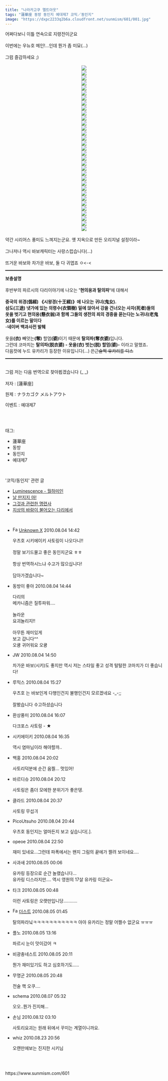 ```yaml
---
title: "나라카고쿠 멜트아웃"
tags: "蓮華座 동방 동인지 예대제7 코믹／동인지"
image: "https://dxpc2233q2b6a.cloudfront.net/sunmism/601/001.jpg"
---
```

<div class="article">
<div class="jb-article">어쩌다보니 이틀 연속으로 지령전이군요<br/>
<br/>
이번에는 우뉴호 메인!...인데 뭔가 좀 미묘(...)<br/>
<br/>
그럼 즐감하세요 ;)<br/>
<br/>
<div class="imageblock center" style="text-align: center; clear: both;"><img src="{{ site.imgserver3 }}/sunmism/601/001.jpg"/></div><div class="imageblock center" style="text-align: center; clear: both;"><img src="{{ site.imgserver3 }}/sunmism/601/002.jpg"/></div><div class="imageblock center" style="text-align: center; clear: both;"><img src="{{ site.imgserver3 }}/sunmism/601/003.jpg"/></div><div class="imageblock center" style="text-align: center; clear: both;"><img src="{{ site.imgserver3 }}/sunmism/601/004.jpg"/></div><div class="imageblock center" style="text-align: center; clear: both;"><img src="{{ site.imgserver3 }}/sunmism/601/005.jpg"/></div><div class="imageblock center" style="text-align: center; clear: both;"><img src="{{ site.imgserver3 }}/sunmism/601/006.jpg"/></div><div class="imageblock center" style="text-align: center; clear: both;"><img src="{{ site.imgserver3 }}/sunmism/601/007.jpg"/></div><div class="imageblock center" style="text-align: center; clear: both;"><img src="{{ site.imgserver3 }}/sunmism/601/008.jpg"/></div><div class="imageblock center" style="text-align: center; clear: both;"><img src="{{ site.imgserver3 }}/sunmism/601/009.jpg"/></div><div class="imageblock center" style="text-align: center; clear: both;"><img src="{{ site.imgserver3 }}/sunmism/601/010.jpg"/></div><div class="imageblock center" style="text-align: center; clear: both;"><img src="{{ site.imgserver3 }}/sunmism/601/011.jpg"/></div><div class="imageblock center" style="text-align: center; clear: both;"><img src="{{ site.imgserver3 }}/sunmism/601/012.jpg"/></div><div class="imageblock center" style="text-align: center; clear: both;"><img src="{{ site.imgserver3 }}/sunmism/601/013.jpg"/></div><div class="imageblock center" style="text-align: center; clear: both;"><img src="{{ site.imgserver3 }}/sunmism/601/014.jpg"/></div><div class="imageblock center" style="text-align: center; clear: both;"><img src="{{ site.imgserver3 }}/sunmism/601/015.jpg"/></div><div class="imageblock center" style="text-align: center; clear: both;"><img src="{{ site.imgserver3 }}/sunmism/601/016.jpg"/></div><div class="imageblock center" style="text-align: center; clear: both;"><img src="{{ site.imgserver3 }}/sunmism/601/017.jpg"/></div><div class="imageblock center" style="text-align: center; clear: both;"><img src="{{ site.imgserver3 }}/sunmism/601/018.jpg"/></div><div class="imageblock center" style="text-align: center; clear: both;"><img src="{{ site.imgserver3 }}/sunmism/601/019.jpg"/></div><div class="imageblock center" style="text-align: center; clear: both;"><img src="{{ site.imgserver3 }}/sunmism/601/020.jpg"/></div><div class="imageblock center" style="text-align: center; clear: both;"><img src="{{ site.imgserver3 }}/sunmism/601/021.jpg"/></div><div class="imageblock center" style="text-align: center; clear: both;"><img src="{{ site.imgserver3 }}/sunmism/601/022.jpg"/></div><div class="imageblock center" style="text-align: center; clear: both;"><img src="{{ site.imgserver3 }}/sunmism/601/023.jpg"/></div><div class="imageblock center" style="text-align: center; clear: both;"><img src="{{ site.imgserver3 }}/sunmism/601/024.jpg"/></div><div class="imageblock center" style="text-align: center; clear: both;"><img src="{{ site.imgserver3 }}/sunmism/601/025.jpg"/></div><div class="imageblock center" style="text-align: center; clear: both;"><img src="{{ site.imgserver3 }}/sunmism/601/026.jpg"/></div><div class="imageblock center" style="text-align: center; clear: both;"><img src="{{ site.imgserver3 }}/sunmism/601/027.jpg"/></div><div class="imageblock center" style="text-align: center; clear: both;"><img src="{{ site.imgserver3 }}/sunmism/601/028.jpg"/></div><div class="imageblock center" style="text-align: center; clear: both;"><img src="{{ site.imgserver3 }}/sunmism/601/029.jpg"/></div><div class="imageblock center" style="text-align: center; clear: both;"><img src="{{ site.imgserver3 }}/sunmism/601/030.jpg"/></div><div class="imageblock center" style="text-align: center; clear: both;"><img src="{{ site.imgserver3 }}/sunmism/601/031.jpg"/></div><div class="imageblock center" style="text-align: center; clear: both;"><img src="{{ site.imgserver3 }}/sunmism/601/032.jpg"/></div><div class="imageblock center" style="text-align: center; clear: both;"><img src="{{ site.imgserver3 }}/sunmism/601/033.jpg"/></div><br/>
약간 시리어스 풍미도 느껴지는군요. 옛 지옥으로 만든 오리지널 설정이라~<br/>
<br/>
그나저나 역시 바보캐릭터는 사랑스럽습니다(...)<br/>
<br/>
뜨거운 바보와 차가운 바보, 둘 다 귀엽죠 ㅇ&lt;-&lt;<br/>
<div>
<hr style="border-style: dotted none none; border-color: black; border-width: 1px 0px 0px; height: 1px; display: block;"/></div>
<span style="font-weight: bold;">보충설명</span><br/>
<br/>
후반부의 파르시의 다리이야기에 나오는 <span style="font-weight: bold;">'현의옹과 탈의파'</span>에 대해서<br/>
<span class="text13" style="font-weight: bold;"><br/>
중국의 위경(<span onmouseout="tooltip_off()" onmouseover="tooltip_on('','僞 : 거짓 위, ㉠거짓 ㉡사투리(=訛) ㉢속이다')">僞</span><span onmouseout="tooltip_off()" onmouseover="tooltip_on('','經 : 경서 경, ㉠경서 ㉡날 ㉢날실 ㉣불경 ㉤길 ㉥법 ㉦도리 ㉧지경 ㉨경계 ㉩지나다 ㉪목매다 ㉫다스리다')">經</span>) 《시왕경(<span onmouseout="tooltip_off()" onmouseover="tooltip_on('','十 : 열 십, ㉠열 ㉡열 번 ㉢배하다')">十</span><span onmouseout="tooltip_off()" onmouseover="tooltip_on('','王 : 임금 왕, ㉠임금 ㉡으뜸 ㉢크다 ㉣왕노릇하다 ㉤왕성하다')">王</span><span onmouseout="tooltip_off()" onmouseover="tooltip_on('','經 : 경서 경, ㉠경서 ㉡날 ㉢날실 ㉣불경 ㉤길 ㉥법 ㉦도리 ㉧지경 ㉨경계 ㉩지나다 ㉪목매다 ㉫다스리다')">經</span>)》에 나오는 귀녀(<span onmouseout="tooltip_off()" onmouseover="tooltip_on('','鬼 : 귀신 귀, ㉠귀신 ㉡도깨비 ㉢상상의 괴물 ㉣별 이름')">鬼</span><span onmouseout="tooltip_off()" onmouseover="tooltip_on('','女 : 계집 녀(여), ㉠계집, 여자 ㉡딸 ㉢너 ㉣별 이름 ㉤시집을 보내다')">女</span>).</span><br style="font-weight: bold;"/><span style="font-weight: bold;">삼도(三途) 냇가에 있는 의령수(衣領樹) 밑에 앉아서 강을 건너오는 사자(死者)들의</span><br style="font-weight: bold;"/><span style="font-weight: bold;">옷을 벗기고 현의옹(懸衣翁)과 함께 그들의 생전의 죄의 경중을 묻는다는 노귀녀(老鬼女)를 이르는 말이다</span><br/>
-<span style="font-weight: bold;">네이버 백과사전 발췌</span><br/>
<br/>
옷을<span style="font-weight: bold;">(</span><span class="tit16 b" style="font-weight: bold;"><span onmouseout="tooltip_off()" onmouseover="tooltip_on('','衣 : 옷 의, ㉠옷 ㉡웃옷 ㉢옷 입다 ㉣행하다')">衣</span><span onmouseout="tooltip_off()" onmouseover="tooltip_on('','婆 : 할미 파, ㉠할미 ㉡춤추는모양 ㉢늙은 여자')">)</span></span> 빼앗는<span style="font-weight: bold;">(</span><span class="tit16 b" style="font-weight: bold;"><span onmouseout="tooltip_off()" onmouseover="tooltip_on('','奪 : 빼앗을 탈, ㉠빼앗다 ㉡잃다 ㉢빼앗기다 ㉣좁은 길')">奪)</span></span> 할멈<span style="font-weight: bold;">(</span><span class="tit16 b" style="font-weight: bold;"><span onmouseout="tooltip_off()" onmouseover="tooltip_on('','衣 : 옷 의, ㉠옷 ㉡웃옷 ㉢옷 입다 ㉣행하다')"></span><span onmouseout="tooltip_off()" onmouseover="tooltip_on('','婆 : 할미 파, ㉠할미 ㉡춤추는모양 ㉢늙은 여자')">婆)</span></span>이기 때문에 <span style="font-weight: bold;">탈의파(</span><span class="tit16 b" style="font-weight: bold;"><span onmouseout="tooltip_off()" onmouseover="tooltip_on('','奪 : 빼앗을 탈, ㉠빼앗다 ㉡잃다 ㉢빼앗기다 ㉣좁은 길')">奪</span><span onmouseout="tooltip_off()" onmouseover="tooltip_on('','衣 : 옷 의, ㉠옷 ㉡웃옷 ㉢옷 입다 ㉣행하다')">衣</span><span onmouseout="tooltip_off()" onmouseover="tooltip_on('','婆 : 할미 파, ㉠할미 ㉡춤추는모양 ㉢늙은 여자')">婆)</span></span><span class="tit16 b"><span onmouseout="tooltip_off()" onmouseover="tooltip_on('','婆 : 할미 파, ㉠할미 ㉡춤추는모양 ㉢늙은 여자')">입니다.<br/>
그런데 코마치는 <span style="font-weight: bold;">탈의파(脱衣</span></span></span><span class="tit16 b" style="font-weight: bold;"><span onmouseout="tooltip_off()" onmouseover="tooltip_on('','衣 : 옷 의, ㉠옷 ㉡웃옷 ㉢옷 입다 ㉣행하다')"></span><span onmouseout="tooltip_off()" onmouseover="tooltip_on('','婆 : 할미 파, ㉠할미 ㉡춤추는모양 ㉢늙은 여자')">婆) - 옷을</span></span><span style="font-weight: bold;">(</span><span class="tit16 b" style="font-weight: bold;"><span onmouseout="tooltip_off()" onmouseover="tooltip_on('','衣 : 옷 의, ㉠옷 ㉡웃옷 ㉢옷 입다 ㉣행하다')">衣</span><span onmouseout="tooltip_off()" onmouseover="tooltip_on('','婆 : 할미 파, ㉠할미 ㉡춤추는모양 ㉢늙은 여자')">)</span></span><span style="font-weight: bold;"></span><span class="tit16 b" style="font-weight: bold;"><span onmouseout="tooltip_off()" onmouseover="tooltip_on('','衣 : 옷 의, ㉠옷 ㉡웃옷 ㉢옷 입다 ㉣행하다')"></span><span onmouseout="tooltip_off()" onmouseover="tooltip_on('','婆 : 할미 파, ㉠할미 ㉡춤추는모양 ㉢늙은 여자')"></span></span><span class="tit16 b" style="font-weight: bold;"><span onmouseout="tooltip_off()" onmouseover="tooltip_on('','婆 : 할미 파, ㉠할미 ㉡춤추는모양 ㉢늙은 여자')"> 벗는</span></span><span class="tit16 b"><span onmouseout="tooltip_off()" onmouseover="tooltip_on('','婆 : 할미 파, ㉠할미 ㉡춤추는모양 ㉢늙은 여자')"><span style="font-weight: bold;">(脱)</span></span></span><span class="tit16 b" style="font-weight: bold;"><span onmouseout="tooltip_off()" onmouseover="tooltip_on('','婆 : 할미 파, ㉠할미 ㉡춤추는모양 ㉢늙은 여자')"> 할멈(</span></span><span class="tit16 b" style="font-weight: bold;"><span onmouseout="tooltip_off()" onmouseover="tooltip_on('','婆 : 할미 파, ㉠할미 ㉡춤추는모양 ㉢늙은 여자')">婆)</span></span><span class="tit16 b" style="font-weight: bold;"><span onmouseout="tooltip_off()" onmouseover="tooltip_on('','婆 : 할미 파, ㉠할미 ㉡춤추는모양 ㉢늙은 여자')">-</span></span><span class="tit16 b"><span onmouseout="tooltip_off()" onmouseover="tooltip_on('','婆 : 할미 파, ㉠할미 ㉡춤추는모양 ㉢늙은 여자')"> 이라고 말했죠</span></span><span class="tit16 b"><span onmouseout="tooltip_off()" onmouseover="tooltip_on('','婆 : 할미 파, ㉠할미 ㉡춤추는모양 ㉢늙은 여자')"></span></span><span class="tit16 b" style="font-weight: bold;"><span onmouseout="tooltip_off()" onmouseover="tooltip_on('','婆 : 할미 파, ㉠할미 ㉡춤추는모양 ㉢늙은 여자')">.<br/>
</span></span><span class="tit16 b"><span onmouseout="tooltip_off()" onmouseover="tooltip_on('','婆 : 할미 파, ㉠할미 ㉡춤추는모양 ㉢늙은 여자')">다음컷에 누드 유카리가 등장한 이유입니다(...)</span></span><span class="tit16 b" style="font-weight: bold;"><span onmouseout="tooltip_off()" onmouseover="tooltip_on('','婆 : 할미 파, ㉠할미 ㉡춤추는모양 ㉢늙은 여자')"> </span></span><span class="tit16 b"><span onmouseout="tooltip_off()" onmouseover="tooltip_on('','婆 : 할미 파, ㉠할미 ㉡춤추는모양 ㉢늙은 여자')"><span style="text-decoration: line-through;">은근슬쩍 유카리를 디스</span></span></span><span class="tit16 b" style="font-weight: bold;"><span onmouseout="tooltip_off()" onmouseover="tooltip_on('','婆 : 할미 파, ㉠할미 ㉡춤추는모양 ㉢늙은 여자')"><br/>
<div>
<hr style="border-style: dotted none none; border-color: black; border-width: 1px 0px 0px; height: 1px; display: block;"/></div>
<br/>
</span></span><span class="tit16 b"><span onmouseout="tooltip_off()" onmouseover="tooltip_on('','婆 : 할미 파, ㉠할미 ㉡춤추는모양 ㉢늙은 여자')">그럼 저는 다음 번역으로 찾아뵙겠습니다 (_ _)</span></span><span class="tit16 b" style="font-weight: bold;"><span onmouseout="tooltip_off()" onmouseover="tooltip_on('','婆 : 할미 파, ㉠할미 ㉡춤추는모양 ㉢늙은 여자')"><br/>
</span></span><br/>
저자 : [蓮華座]<br/>

원제 : ナラカゴク メルトアウト<br/>

이벤트 : 예대제7<br/>
<br/><div style="text-align:center;margin:10px 0 10px 0;clear:both"><div style="display:inline;text-align:center;">
</div><div style="display:inline;text-align:center;">
</div></div></div></div><br/>
<div class="tagTrail">
<p>태그: </p>
<ul>
<li>蓮華座</li>
<li>동방</li>
<li>동인지</li>
<li>예대제7</li>
</ul>
</div><br/>
<div class="another">
<p>'코믹/동인지' 관련 글</p>
<ul>
<li><a href="/sunmism_606">Luminescence - 월하미인</a></li>
<li><a href="/sunmism_605">날 만지지 마!</a></li>
<li><a href="/sunmism_599">그것과 관련한 명련사</a></li>
<li><a href="/sunmism_598">지상의 바람이 불어오는 다리에서</a></li>
</ul>
</div><br/>
<div class="jb-discuss-list jb-discuss-list-comment">
<ul class="jb-discuss-list-level-1">
<li class="rp_general" id="comment4386336">
<div class="jb-discuss jb-discuss-comment">
<div class="jb-discuss-information jb-discuss-information-comment">
<span class="jb-discuss-information-name"><img alt="Favicon of http://blog.naver.com/kaidoukaoru" height="16" onerror="this.onerror=null;this.parentNode.removeChild(this)" src="http://blog.naver.com/favicon.ico" width="16"/> <a href="http://blog.naver.com/kaidoukaoru" onclick="return openLinkInNewWindow(this)">Unknown X</a></span>
<span class="jb-discuss-information-date">2010.08.04 14:42 </span>
</div>
<p class="jb-discuss-content jb-discuss-content-comment">우츠호 시키에이키 사토링이 나오다니!!<br/>
<br/>
정말 보기드물고 좋은 동인지군요 ㅎㅎ<br/>
<br/>
항상 번역하시느냐 수고가 많으십니다!<br/>
<br/>
담아가겠습니다~</p>
</div>
</li>
<li class="rp_general" id="comment4386341">
<div class="jb-discuss jb-discuss-comment">
<div class="jb-discuss-information jb-discuss-information-comment">
<span class="jb-discuss-information-name">동방이 좋아</span>
<span class="jb-discuss-information-date">2010.08.04 14:44 </span>
</div>
<p class="jb-discuss-content jb-discuss-content-comment">다리의<br/>
메카니즘은 질투파워....<br/>
<br/>
놀라운<br/>
요괴놀리지!!<br/>
<br/>
아무튼 재미있게<br/>
보고 갑니다^^<br/>
오큥 귀어워요 오큥</p>
</div>
</li>
<li class="rp_general" id="comment4386362">
<div class="jb-discuss jb-discuss-comment">
<div class="jb-discuss-information jb-discuss-information-comment">
<span class="jb-discuss-information-name">JW</span>
<span class="jb-discuss-information-date">2010.08.04 14:50 </span>
</div>
<p class="jb-discuss-content jb-discuss-content-comment">차가운 바보(시키)도 좋지만 역시 저는 스타일 좋고 성격 털털한 코마치가 더 좋습니다!</p>
</div>
</li>
<li class="rp_general" id="comment4386482">
<div class="jb-discuss jb-discuss-comment">
<div class="jb-discuss-information jb-discuss-information-comment">
<span class="jb-discuss-information-name">루믹스</span>
<span class="jb-discuss-information-date">2010.08.04 15:27 </span>
</div>
<p class="jb-discuss-content jb-discuss-content-comment">우츠호 는 바보인게 다행인건지 불행인건지 모르겠네요 -_-;;<br/>
<br/>
잘봤습니다 수고하셨습니다</p>
</div>
</li>
<li class="rp_general" id="comment4386633">
<div class="jb-discuss jb-discuss-comment">
<div class="jb-discuss-information jb-discuss-information-comment">
<span class="jb-discuss-information-name">환상풍미</span>
<span class="jb-discuss-information-date">2010.08.04 16:07 </span>
</div>
<p class="jb-discuss-content jb-discuss-content-comment">다크포스 사토링 - ★</p>
</div>
</li>
<li class="rp_general" id="comment4386729">
<div class="jb-discuss jb-discuss-comment">
<div class="jb-discuss-information jb-discuss-information-comment">
<span class="jb-discuss-information-name">시키에이키</span>
<span class="jb-discuss-information-date">2010.08.04 16:35 </span>
</div>
<p class="jb-discuss-content jb-discuss-content-comment">역시 염마님이라 해야할까..</p>
</div>
</li>
<li class="rp_general" id="comment4387591">
<div class="jb-discuss jb-discuss-comment">
<div class="jb-discuss-information jb-discuss-information-comment">
<span class="jb-discuss-information-name">백홍</span>
<span class="jb-discuss-information-date">2010.08.04 20:02 </span>
</div>
<p class="jb-discuss-content jb-discuss-content-comment">사토리덕분에 순간 움찔... 멋있어!</p>
</div>
</li>
<li class="rp_general" id="comment4387617">
<div class="jb-discuss jb-discuss-comment">
<div class="jb-discuss-information jb-discuss-information-comment">
<span class="jb-discuss-information-name">바르디슈</span>
<span class="jb-discuss-information-date">2010.08.04 20:12 </span>
</div>
<p class="jb-discuss-content jb-discuss-content-comment">사토링은 좀더 모에한 분위기가 좋은뎅.</p>
</div>
</li>
<li class="rp_general" id="comment4387716">
<div class="jb-discuss jb-discuss-comment">
<div class="jb-discuss-information jb-discuss-information-comment">
<span class="jb-discuss-information-name">클라드</span>
<span class="jb-discuss-information-date">2010.08.04 20:37 </span>
</div>
<p class="jb-discuss-content jb-discuss-content-comment">사토링 무섭긔</p>
</div>
</li>
<li class="rp_general" id="comment4387739">
<div class="jb-discuss jb-discuss-comment">
<div class="jb-discuss-information jb-discuss-information-comment">
<span class="jb-discuss-information-name">PicoUtsuho</span>
<span class="jb-discuss-information-date">2010.08.04 20:44 </span>
</div>
<p class="jb-discuss-content jb-discuss-content-comment">우츠호 동인지는 얼마든지 보고 싶습니다[.].</p>
</div>
</li>
<li class="rp_general" id="comment4388239">
<div class="jb-discuss jb-discuss-comment">
<div class="jb-discuss-information jb-discuss-information-comment">
<span class="jb-discuss-information-name">opeoe</span>
<span class="jb-discuss-information-date">2010.08.04 22:50 </span>
</div>
<p class="jb-discuss-content jb-discuss-content-comment">재미 있네요...그런데 파폭에서는 왠지 그림의 끝에가 짤려 보이네요....</p>
</div>
</li>
<li class="rp_general" id="comment4388563">
<div class="jb-discuss jb-discuss-comment">
<div class="jb-discuss-information jb-discuss-information-comment">
<span class="jb-discuss-information-name">사과새</span>
<span class="jb-discuss-information-date">2010.08.05 00:06 </span>
</div>
<p class="jb-discuss-content jb-discuss-content-comment">유카링 등장으로 순간 놀랬습니다...<br/>
유카링 디스라지만.... 역시 영원의 17살 유카링 이군요~</p>
</div>
</li>
<li class="rp_general" id="comment4388705">
<div class="jb-discuss jb-discuss-comment">
<div class="jb-discuss-information jb-discuss-information-comment">
<span class="jb-discuss-information-name">타크</span>
<span class="jb-discuss-information-date">2010.08.05 00:48 </span>
</div>
<p class="jb-discuss-content jb-discuss-content-comment">이런 사토링은 오랫만입니당...........</p>
</div>
</li>
<li class="rp_general" id="comment4388883">
<div class="jb-discuss jb-discuss-comment">
<div class="jb-discuss-information jb-discuss-information-comment">
<span class="jb-discuss-information-name"><img alt="Favicon of http://blog.naver.com/1impbizkit" height="16" onerror="this.onerror=null;this.parentNode.removeChild(this)" src="http://blog.naver.com/favicon.ico" width="16"/> <a href="http://blog.naver.com/1impbizkit" onclick="return openLinkInNewWindow(this)">더스트</a></span>
<span class="jb-discuss-information-date">2010.08.05 01:45 </span>
</div>
<p class="jb-discuss-content jb-discuss-content-comment">탈의파라닠ㅋㅋㅋㅋㅋㅋㅋㅋㅋㅋㅋ 아아 유카리는 정말 어쩔수 없군요 ㅠㅠㅠ</p>
</div>
</li>
<li class="rp_general" id="comment4391144">
<div class="jb-discuss jb-discuss-comment">
<div class="jb-discuss-information jb-discuss-information-comment">
<span class="jb-discuss-information-name">플노</span>
<span class="jb-discuss-information-date">2010.08.05 13:16 </span>
</div>
<p class="jb-discuss-content jb-discuss-content-comment">파르시 눈이 맛이갔어 ㅋ</p>
</div>
</li>
<li class="rp_general" id="comment4392715">
<div class="jb-discuss jb-discuss-comment">
<div class="jb-discuss-information jb-discuss-information-comment">
<span class="jb-discuss-information-name">비광충네스트</span>
<span class="jb-discuss-information-date">2010.08.05 20:11 </span>
</div>
<p class="jb-discuss-content jb-discuss-content-comment">뭔가 재미있기도 하고 심호하기도.....</p>
</div>
</li>
<li class="rp_general" id="comment4392819">
<div class="jb-discuss jb-discuss-comment">
<div class="jb-discuss-information jb-discuss-information-comment">
<span class="jb-discuss-information-name">무명군</span>
<span class="jb-discuss-information-date">2010.08.05 20:48 </span>
</div>
<p class="jb-discuss-content jb-discuss-content-comment">전술 핵 오쿠....</p>
</div>
</li>
<li class="rp_general" id="comment4399494">
<div class="jb-discuss jb-discuss-comment">
<div class="jb-discuss-information jb-discuss-information-comment">
<span class="jb-discuss-information-name">schema</span>
<span class="jb-discuss-information-date">2010.08.07 05:32 </span>
</div>
<p class="jb-discuss-content jb-discuss-content-comment">오오..뭔가 진지해...</p>
</div>
</li>
<li class="rp_general" id="comment4422622">
<div class="jb-discuss jb-discuss-comment">
<div class="jb-discuss-information jb-discuss-information-comment">
<span class="jb-discuss-information-name">손님</span>
<span class="jb-discuss-information-date">2010.08.12 03:10 </span>
</div>
<p class="jb-discuss-content jb-discuss-content-comment">사토리요괴는 원래 뒤에서 꾸미는 계열이니까요.</p>
</div>
</li>
<li class="rp_general" id="comment4491210">
<div class="jb-discuss jb-discuss-comment">
<div class="jb-discuss-information jb-discuss-information-comment">
<span class="jb-discuss-information-name">whiz</span>
<span class="jb-discuss-information-date">2010.08.23 20:56 </span>
</div>
<p class="jb-discuss-content jb-discuss-content-comment">오랜만에보는 진지한 시키님</p>
</div>
</li>
</ul>
</div><br/>
<br/>
<p id="refer">https://www.sunmism.com/601</p>
<br/>
